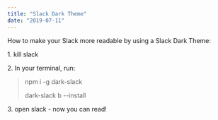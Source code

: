 ```yaml
---
title: "Slack Dark Theme"
date: "2019-07-11"
---
```


How to make your Slack more readable by using a Slack Dark Theme:

1\. kill slack

2\. In your terminal, run:

> npm i -g dark-slack
> 
> dark-slack b --install

3\. open slack - now you can read!
